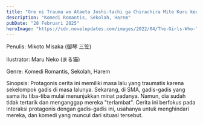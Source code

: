 ```yaml
---
title: "Ore ni Trauma wo Ataeta Joshi-tachi ga Chirachira Mite Kuru kedo, Zannen desu ga Teokure desu Bahasa Indonesia"
description: "Komedi Romantis, Sekolah, Harem"
pubDate: "28 Februari 2025"
heroImage: "https://cdn.novelupdates.com/images/2022/04/The-Girls-Who-Traumatized-Me-Keep-Glancing-at-Me-but-Alas-Its-Too-Late.jpg"
---
```


Penulis: Mikoto Misaka (御琴 三笠)

Ilustrator: Maru Neko (まる猫)

Genre: Komedi Romantis, Sekolah, Harem

Sinopsis: Protagonis cerita ini memiliki masa lalu yang traumatis karena sekelompok gadis di masa lalunya. Sekarang, di SMA, gadis-gadis yang sama itu tiba-tiba mulai menunjukkan minat padanya. Namun, dia sudah tidak tertarik dan menganggap mereka "terlambat". Cerita ini berfokus pada interaksi protagonis dengan gadis-gadis ini, usahanya untuk menghindari mereka, dan komedi yang muncul dari situasi tersebut.
